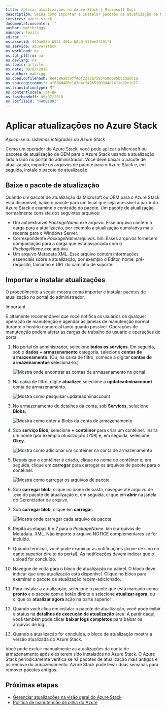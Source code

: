 ```yaml
---
title: Aplicar atualizações no Azure Stack | Microsoft Docs
description: Saiba como importar e instalar pacotes de atualização da Microsoft para um sistema integrado do Azure Stack.
services: azure-stack
documentationcenter: ''
author: mattbriggs
manager: femila
editor: ''
ms.assetid: 449ae53e-b951-401a-b2c9-17fee2f491f1
ms.service: azure-stack
ms.workload: na
ms.tgt_pltfrm: na
ms.devlang: na
ms.topic: article
ms.date: 09/07/2018
ms.author: mabrigg
ms.openlocfilehash: 8e4c86a3c9ff40f23a2a758b450d685b81dabc1a
ms.sourcegitcommit: af60bd400e18fd4cf4965f90094e2411a22e1e77
ms.translationtype: MT
ms.contentlocale: pt-BR
ms.lasthandoff: 09/07/2018
ms.locfileid: "44091893"
---
```

# <a name="apply-updates-in-azure-stack"></a>Aplicar atualizações no Azure Stack

*Aplica-se a: sistemas integrados do Azure Stack*

Como um operador do Azure Stack, você pode aplicar a Microsoft ou pacotes de atualização de OEM para o Azure Stack usando a atualização lado a lado no portal do administrador. Você deve baixar o pacote de atualização, importe os arquivos de pacote para o Azure Stack e, em seguida, instale o pacote de atualização. 

## <a name="download-the-update-package"></a>Baixe o pacote de atualização

Quando um pacote de atualização da Microsoft ou OEM para o Azure Stack está disponível, baixe o pacote para um local que seja acessível a partir do Azure Stack e examine o conteúdo do pacote. Um pacote de atualização normalmente consiste dos seguintes arquivos:

- Um autoextraível *PackageName*.exe arquivo. Esse arquivo contém a carga para a atualização, por exemplo a atualização cumulativa mais recente para o Windows Server.   
- Correspondente *PackageName*arquivos. bin. Esses arquivos fornecem compactação para a carga que está associada com o *PackageName*.exe arquivo. 
- Um arquivo Metadata XML. Esse arquivo contém informações essenciais sobre a atualização, por exemplo o Editor, nome, pré-requisito, tamanho e URL do caminho de suporte.

## <a name="import-and-install-updates"></a>Importar e instalar atualizações

O procedimento a seguir mostra como importar e instalar pacotes de atualização no portal do administrador.

> [!IMPORTANT]
> É altamente recomendável que você notifica os usuários de qualquer operação de manutenção e agendar as janelas de manutenção normal durante o horário comercial tanto quanto possível. Operações de manutenção podem afetar as cargas de trabalho do usuário e operações do portal.

1. No portal do administrador, selecione **todos os serviços**. Em seguida, sob o **dados + armazenamento** categoria, selecione **contas de armazenamento**. (Ou, na caixa de filtro, comece a digitar **contas de armazenamento**e selecioná-lo.)

    ![Mostra onde encontrar as contas de armazenamento no portal](media/azure-stack-apply-updates/ApplyUpdates1.png)

2. Na caixa de filtro, digite **atualize**e selecione o **updateadminaccount** conta de armazenamento.

    ![Mostra como pesquisar updateadminaccount](media/azure-stack-apply-updates/ApplyUpdates2.png)

3. No armazenamento de detalhes da conta, sob **Services**, selecione **Blobs**.
 
    ![Mostra como obter a Blobs da conta de armazenamento](media/azure-stack-apply-updates/ApplyUpdates3.png) 
 
4. Sob **serviço Blob**, selecione **+ contêiner** para criar um contêiner. Insira um nome (por exemplo *atualização 1709*) e, em seguida, selecione **Okey**.
 
     ![Mostra como adicionar um contêiner na conta de armazenamento](media/azure-stack-apply-updates/ApplyUpdates4.png)

5. Depois que o contêiner é criado, clique no nome do contêiner e, em seguida, clique em **carregar** para carregar os arquivos de pacote para o contêiner.
 
    ![Mostra como carregar os arquivos de pacote](media/azure-stack-apply-updates/ApplyUpdates5.png)

6. Sob **carregar blob**, clique no ícone de pasta, navegue até arquivo de .exe do pacote de atualização e, em seguida, clique em **abrir** na janela do Gerenciador de arquivo.
  
7. Sob **carregar blob**, clique em **carregar**. 
  
    ![Mostra onde carregar cada arquivo de pacote](media/azure-stack-apply-updates/ApplyUpdates6.png)

8. Repita as etapas 6 e 7 para o *PackageName*. bin e arquivos de Metadata. XML. Não importe o arquivo NOTICE complementares se for incluído.
9. Quando terminar, você pode examinar as notificações (ícone de sino no canto superior direito do portal). As notificações devem indicar que o upload for concluído. 
10. Navegue de volta para o bloco de atualização no painel. O bloco deve indicar que uma atualização está disponível. Clique no bloco para examinar o pacote de atualização recém-adicionado.
11. Para instalar a atualização, selecione o pacote que está marcado como **pronto** e o pacote com o botão direito e selecione **atualizar agora**, ou clique os **atualizar agora** ação na parte superior .
12. Quando você clica em instalar o pacote de atualização, você pode exibir o status na **detalhes de execução de atualização** área. A partir daqui, você também pode clicar **baixar logs completos** para baixar os arquivos de log.
13. Quando a atualização for concluída, o bloco de atualização mostra a versão atualizada do Azure Stack.

Você pode excluir manualmente as atualizações da conta de armazenamento após eles terem sido instalados no Azure Stack. O Azure Stack periodicamente verifica se há pacotes de atualização mais antigos e os remove do armazenamento. Azure Stack pode levar duas semanas para remover pacotes antigos.

## <a name="next-steps"></a>Próximas etapas

- [Gerenciar atualizações na visão geral do Azure Stack](azure-stack-updates.md)
- [Política de manutenção de pilha do Azure](azure-stack-servicing-policy.md)
